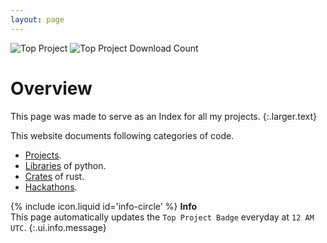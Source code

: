 ```yaml
---
layout: page
---
```


<!-- top badge -->
![Top Project](https://img.shields.io/badge/Top%20Downloaded%20Project%20-%20modstore%20-%20Blue?link=https://pypi.org/project/modstore)
![Top Project Download Count](https://img.shields.io/badge/Top%20Project%20Download%20Count%20-%206754%20-%20Blue?link=https://pypi.org/project/modstore)

# Overview

This page was made to serve as an Index for all my projects.
{:.larger.text}

This website documents following categories of code.

- [Projects](https://d33p0st.in/documentation/#/projects).
- [Libraries](https://d33p0st.in/documentation/#/libraries) of python.
- [Crates](https://d33p0st.in/documentation/#/crates) of rust.
- [Hackathons](https://d33p0st.in/documentation/#/hackathons).

<span>{% include icon.liquid id='info-circle' %} <b>Info</b></span><br> This page automatically updates the `Top Project Badge` everyday at `12 AM UTC`.
{:.ui.info.message}